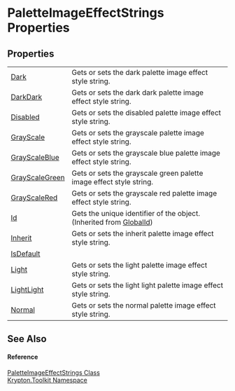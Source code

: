 # PaletteImageEffectStrings Properties




## Properties
<table>
<tr>
<td><a href="d35ef59d-0694-b723-0ab5-2190cd3bc845.md">Dark</a></td>
<td>Gets or sets the dark palette image effect style string.</td></tr>
<tr>
<td><a href="483df4f3-d9df-2493-dfa1-d676fbd5b442.md">DarkDark</a></td>
<td>Gets or sets the dark dark palette image effect style string.</td></tr>
<tr>
<td><a href="da3483e4-916f-2052-31ad-8738075e3be4.md">Disabled</a></td>
<td>Gets or sets the disabled palette image effect style string.</td></tr>
<tr>
<td><a href="9d4d8754-45a4-1315-3a58-cb98fd137ee7.md">GrayScale</a></td>
<td>Gets or sets the grayscale palette image effect style string.</td></tr>
<tr>
<td><a href="10c62800-2257-640c-9372-a031f76f985b.md">GrayScaleBlue</a></td>
<td>Gets or sets the grayscale blue palette image effect style string.</td></tr>
<tr>
<td><a href="df093ef2-a183-da51-2813-9accf7d4f67b.md">GrayScaleGreen</a></td>
<td>Gets or sets the grayscale green palette image effect style string.</td></tr>
<tr>
<td><a href="a75af351-3070-7edd-a423-2cd306f9f9d7.md">GrayScaleRed</a></td>
<td>Gets or sets the grayscale red palette image effect style string.</td></tr>
<tr>
<td><a href="71a6846f-bfb6-fb58-b361-6b43ae0583a8.md">Id</a></td>
<td>Gets the unique identifier of the object.<br />(Inherited from <a href="9ef2ca3a-e03e-8927-105a-2f9a6fbdf849.md">GlobalId</a>)</td></tr>
<tr>
<td><a href="8ce1c19a-9a16-d50d-dd09-1e57c9a1813e.md">Inherit</a></td>
<td>Gets or sets the inherit palette image effect style string.</td></tr>
<tr>
<td><a href="ac70c08e-5e31-c0a6-91d9-48db026ec283.md">IsDefault</a></td>
<td> </td></tr>
<tr>
<td><a href="24fd747e-c4c2-4fa9-ed87-091e2932b61b.md">Light</a></td>
<td>Gets or sets the light palette image effect style string.</td></tr>
<tr>
<td><a href="1a94073a-8a69-ff3e-514e-a5cec9552537.md">LightLight</a></td>
<td>Gets or sets the light light palette image effect style string.</td></tr>
<tr>
<td><a href="5b53ef73-2f50-d36c-6d56-8da91d6ac9d5.md">Normal</a></td>
<td>Gets or sets the normal palette image effect style string.</td></tr>
</table>

## See Also


#### Reference
<a href="9c34fc04-8956-1b52-1987-14c04a9e2d74.md">PaletteImageEffectStrings Class</a>  
<a href="79d2eac2-21f4-54ff-7552-b20c33c30600.md">Krypton.Toolkit Namespace</a>  
